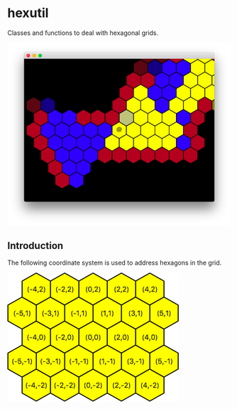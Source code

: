 # hexutil
Classes and functions to deal with hexagonal grids.

![Screenshot of example.py](img/screenshot.png)

## Introduction

The following coordinate system is used to address hexagons in the grid.

![Hexgrid coordinate system](img/hexcoords.png)
